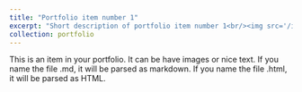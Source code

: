 ```yaml
---
title: "Portfolio item number 1"
excerpt: "Short description of portfolio item number 1<br/><img src='/images/map.gif'>"
collection: portfolio
---
```


This is an item in your portfolio. It can be have images or nice text. If you name the file .md, it will be parsed as markdown. If you name the file .html, it will be parsed as HTML. 
